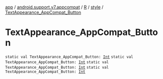 [app](../../../index.md) / [android.support.v7.appcompat](../../index.md) / [R](../index.md) / [style](index.md) / [TextAppearance_AppCompat_Button](.)

# TextAppearance_AppCompat_Button

`static val TextAppearance_AppCompat_Button: `[`Int`](https://kotlinlang.org/api/latest/jvm/stdlib/kotlin/-int/index.html)
`static val TextAppearance_AppCompat_Button: `[`Int`](https://kotlinlang.org/api/latest/jvm/stdlib/kotlin/-int/index.html)
`static val TextAppearance_AppCompat_Button: `[`Int`](https://kotlinlang.org/api/latest/jvm/stdlib/kotlin/-int/index.html)
`static val TextAppearance_AppCompat_Button: `[`Int`](https://kotlinlang.org/api/latest/jvm/stdlib/kotlin/-int/index.html)